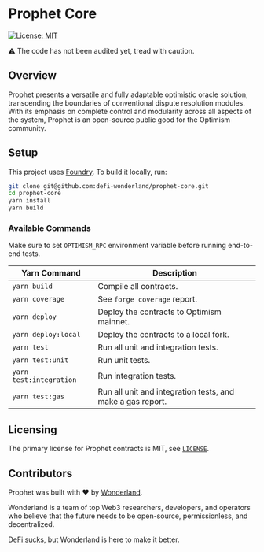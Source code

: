 # Prophet Core

[![License: MIT](https://img.shields.io/badge/License-MIT-blue.svg)](https://github.com/defi-wonderland/prophet-core/blob/main/LICENSE)

⚠️ The code has not been audited yet, tread with caution.

## Overview

Prophet presents a versatile and fully adaptable optimistic oracle solution, transcending the boundaries of conventional dispute resolution modules. With its emphasis on complete control and modularity across all aspects of the system, Prophet is an open-source public good for the Optimism community.

## Setup

This project uses [Foundry](https://book.getfoundry.sh/). To build it locally, run:

```sh
git clone git@github.com:defi-wonderland/prophet-core.git
cd prophet-core
yarn install
yarn build
```

### Available Commands

Make sure to set `OPTIMISM_RPC` environment variable before running end-to-end tests.

| Yarn Command            | Description                                                |
| ----------------------- | ---------------------------------------------------------- |
| `yarn build`            | Compile all contracts.                                     |
| `yarn coverage`         | See `forge coverage` report.                               |
| `yarn deploy`           | Deploy the contracts to Optimism mainnet.                  |
| `yarn deploy:local`     | Deploy the contracts to a local fork.                      |
| `yarn test`             | Run all unit and integration tests.                        |
| `yarn test:unit`        | Run unit tests.                                            |
| `yarn test:integration` | Run integration tests.                                     |
| `yarn test:gas`         | Run all unit and integration tests, and make a gas report. |

## Licensing

The primary license for Prophet contracts is MIT, see [`LICENSE`](./LICENSE).

## Contributors

Prophet was built with ❤️ by [Wonderland](https://defi.sucks).

Wonderland is a team of top Web3 researchers, developers, and operators who believe that the future needs to be open-source, permissionless, and decentralized.

[DeFi sucks](https://defi.sucks), but Wonderland is here to make it better.
